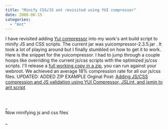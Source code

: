 ```yaml
---
title: "Minify CSS/JS ant revisited using YUI compressor"
date: 2008-06-15
categories: 
  - "Ant"
---
```


I have revisited adding [Yui compressor](http://developer.yahoo.com/yui/compressor/) into my work's ant build script to minify JS and CSS scripts. The current jar was yuicompressor-2.3.5.jar . It took a lot of playing around but I finally stumbled on how to get it to work. Here is the snippet for the yuicompressor. I had to jump through a couple hoops like overriding the current js/css scripts with the optimized js/css scripts. I'll release a [full working copy in a zip](http://mikehenke.com/machblog/uploads/enclosures/yuiCompressor2_3_5.zip), you can run against your webroot. We achieved an average 18% compression rate for all our js/css files. UPDATED: ADDED ZIP EXAMPLE Orginal Post: [Adding JS/CSS compression and JS validation using YUI Compressor, JSLint, and jsmin to ant script](http://mikehenke.com/machblog//index.cfm?event=showEntry&entryId=FF861D0D-188B-4E84-15F0F8C8EBBF61FD)

_<!-- 
minify  
Now minifying js and css files  
\-->  
<target name="minify" depends="exportCode" description="Now minifying js and css files">_

_<echo>  
Now minifying js and css files  
</echo>  
  
<apply executable="java" parallel="false" dest="${webroot}${temp.dir}${jarfileTstamp}">  
<fileset dir="${temp.dir}${jarfileTstamp}" includes="\*\*/\*.js" />  
<arg line="-jar"/>  
<arg path="${webroot}libyuicompressor-2.3.5.jar" />  
<arg line="-v"/>  
<srcfile/>  
<arg line="-o"/>  
<mapper type="glob" from="\*.js" to="\*-min.js"/>  
<targetfile/>  
</apply>  
  
<move todir="${webroot}${temp.dir}/${jarfileTstamp}" overwrite="true">  
<fileset dir="${webroot}${temp.dir}${jarfileTstamp}" />  
<mapper type="glob" from="\*-min.js" to="\*.js"/>  
</move>  
  
<apply executable="java" parallel="false" dest="${webroot}${temp.dir}${jarfileTstamp}">  
<fileset dir="${webroot}${temp.dir}${jarfileTstamp}" includes="\*\*/\*.css" />  
<arg line="-jar"/>  
<arg path="${webroot}libyuicompressor-2.3.5.jar" />  
<arg line="-v"/>  
<srcfile/>  
<arg line="-o"/>  
<mapper type="glob" from="\*.css" to="\*-min.css"/>  
<targetfile/>  
</apply>  
  
<move todir="${webroot}${temp.dir}/${jarfileTstamp}" overwrite="true" >  
<fileset dir="${webroot}${temp.dir}${jarfileTstamp}" />  
<mapper type="glob" from="\*-min.css" to="\*.css"/>  
</move>  
</target>_
